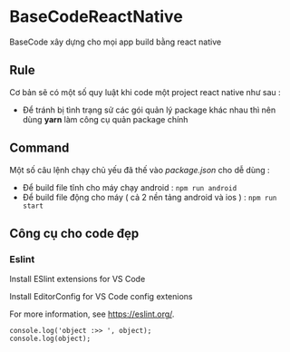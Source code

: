 # BaseCodeReactNative

BaseCode xây dựng cho mọi app build bằng react native

## Rule

Cơ bản sẽ có một số quy luật khi code một project react native như sau :

* Để  tránh bị tình trạng sử các gói quản lý package khác nhau thì nên dùng **yarn** làm công cụ quản package chính

## Command

Một số câu lệnh chạy chủ yếu đã thế vào *package.json* cho dễ dùng :

* Để build file tĩnh cho máy chạy android : `npm run android`
* Để build file động cho máy ( cả 2 nền tảng android và ios ) : `npm run start`

## Công cụ cho code đẹp

### Eslint

Install ESlint extensions for VS Code

Install EditorConfig for VS Code config extenions

For more information, see <https://eslint.org/>.

```JS
console.log('object :>> ', object);
console.log(object);
```
